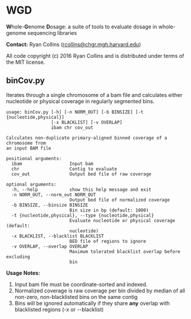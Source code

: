 # WGD
**W**hole-**G**enome **D**osage: a suite of tools to evaluate dosage in whole-genome sequencing libraries

**Contact:** Ryan Collins (rcollins@chgr.mgh.harvard.edu)

All code copyright (c) 2016 Ryan Collins and is distributed under terms of the MIT license.

## binCov.py
Iterates through a single chromosome of a bam file and calculates either nucleotide or physical coverage in regularly segmented bins.
```
usage: binCov.py [-h] [-n NORM_OUT] [-b BINSIZE] [-t {nucleotide,physical}]
                 [-x BLACKLIST] [-v OVERLAP]
                 ibam chr cov_out

Calculates non-duplicate primary-aligned binned coverage of a chromosome from
an input BAM file

positional arguments:
  ibam                  Input bam
  chr                   Contig to evaluate
  cov_out               Output bed file of raw coverage

optional arguments:
  -h, --help            show this help message and exit
  -n NORM_OUT, --norm_out NORM_OUT
                        Output bed file of normalized coverage
  -b BINSIZE, --binsize BINSIZE
                        Bin size in bp (default: 1000)
  -t {nucleotide,physical}, --type {nucleotide,physical}
                        Evaluate nucleotide or physical coverage (default:
                        nucleotide)
  -x BLACKLIST, --blacklist BLACKLIST
                        BED file of regions to ignore
  -v OVERLAP, --overlap OVERLAP
                        Maximum tolerated blacklist overlap before excluding
                        bin
```
**Usage Notes:**  
1. Input bam file must be coordinate-sorted and indexed.  
2. Normalized coverage is raw coverage per bin divided by median of all non-zero, non-blacklisted bins on the same contig
3. Bins will be ignored automatically if they share __any__ overlap with blacklisted regions (-x or --blacklist) 
